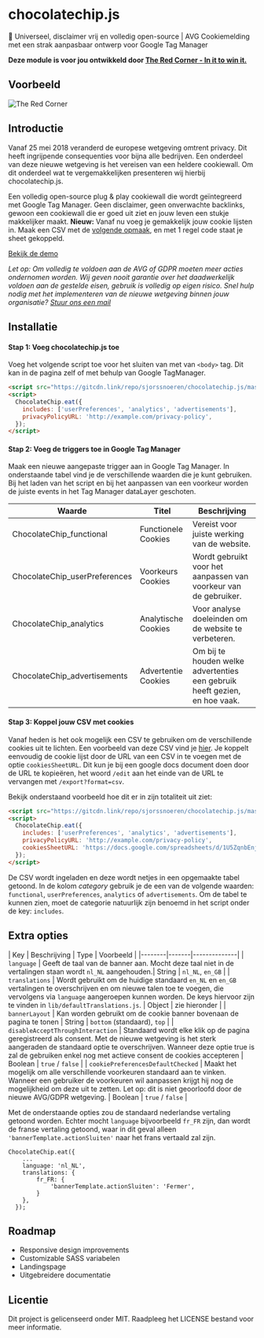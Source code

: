 # chocolatechip.js
🍪 Universeel, disclaimer vrij en volledig open-source | AVG Cookiemelding met een strak aanpasbaar ontwerp voor Google Tag Manager

**Deze module is voor jou ontwikkeld door [The Red Corner - In it to win it.](https://theredcorner.nl)**

## Voorbeeld

![The Red Corner](./images/theredcorner-chocolatechip-screenshot.png)

## Introductie

Vanaf 25 mei 2018 veranderd de europese wetgeving omtrent privacy. Dit heeft ingrijpende consequenties voor bijna alle bedrijven. Een onderdeel van deze nieuwe wetgeving is het vereisen van een heldere cookiewall. Om dit onderdeel wat te vergemakkelijken presenteren wij hierbij chocolatechip.js.

Een volledig open-source plug & play cookiewall die wordt geïntegreerd met Google Tag Manager. Geen disclaimer, geen onverwachte backlinks, gewoon een cookiewall die er goed uit ziet en jouw leven een stukje makkelijker maakt. **Nieuw:** Vanaf nu voeg je gemakkelijk jouw cookie lijsten in. Maak een CSV met de [volgende opmaak](https://docs.google.com/spreadsheets/d/1U5ZqnbEnjFA1wj1d_ScN6NHMcUgy4QooAjDLQl2cIRA/edit?usp=sharing), en met 1 regel code staat je sheet gekoppeld.

[Bekijk de demo](https://sjorssnoeren.github.io/chocolatechip.js/)

*Let op: Om volledig te voldoen aan de AVG of GDPR moeten meer acties ondernomen worden. Wij geven nooit garantie over het daadwerkelijk voldoen aan de gestelde eisen, gebruik is volledig op eigen risico. Snel hulp nodig met het implementeren van de nieuwe wetgeving binnen jouw organisatie? [Stuur ons een mail](mailto:mail@theredcorner.nl)*

## Installatie

#### Stap 1: Voeg chocolatechip.js toe

Voeg het volgende script toe voor het sluiten van met van `<body>` tag. Dit kan in de pagina zelf of met behulp van Google TagManager.

```html
<script src="https://gitcdn.link/repo/sjorssnoeren/chocolatechip.js/master/dist/js/chocolatechip.js"></script>
<script>
  ChocolateChip.eat({
    includes: ['userPreferences', 'analytics', 'advertisements'],
    privacyPolicyURL: 'http://example.com/privacy-policy',
  });
</script>
```

#### Stap 2: Voeg de triggers toe in Google Tag Manager

Maak een nieuwe aangepaste trigger aan in Google Tag Manager. In onderstaande tabel vind je de verschillende waarden die je kunt gebruiken. Bij het laden van het script en bij het aanpassen van een voorkeur worden de juiste events in het Tag Manager dataLayer geschoten.

| Waarde | Titel | Beschrijving |
|--------|-------|--------------|
| ChocolateChip_functional | Functionele Cookies | Vereist voor juiste werking van de website.  |
| ChocolateChip_userPreferences | Voorkeurs Cookies | Wordt gebruikt voor het aanpassen van voorkeur van de gebruiker. |
| ChocolateChip_analytics | Analytische Cookies | Voor analyse doeleinden om de website te verbeteren. |
| ChocolateChip_advertisements | Advertentie Cookies | Om bij te houden welke advertenties een gebruik heeft gezien, en hoe vaak. |

#### Stap 3: Koppel jouw CSV met cookies

Vanaf heden is het ook mogelijk een CSV te gebruiken om de verschillende cookies uit te lichten. Een voorbeeld van deze CSV vind je [hier](https://docs.google.com/spreadsheets/d/1U5ZqnbEnjFA1wj1d_ScN6NHMcUgy4QooAjDLQl2cIRA/edit?usp=sharing). Je koppelt eenvoudig de cookie lijst door de URL van een CSV in te voegen met de optie `cookiesSheetURL`. Dit kun je bij een google docs document doen door de URL te kopieëren, het woord `/edit` aan het einde van de URL te vervangen met `/export?format=csv`.

Bekijk onderstaand voorbeeld hoe dit er in zijn totaliteit uit ziet:

```html
<script src="https://gitcdn.link/repo/sjorssnoeren/chocolatechip.js/master/dist/js/chocolatechip.js"></script>
<script>
  ChocolateChip.eat({
    includes: ['userPreferences', 'analytics', 'advertisements'],
    privacyPolicyURL: 'http://example.com/privacy-policy',
    cookiesSheetURL: 'https://docs.google.com/spreadsheets/d/1U5ZqnbEnjFA1wj1d_ScN6NHMcUgy4QooAjDLQl2cIRA/export?format=csv'
  });
</script>
```

De CSV wordt ingeladen en deze wordt netjes in een opgemaakte tabel getoond. In de kolom *category* gebruik je de een van de volgende waarden: `functional`, `userPreferences`, `analytics` of `advertisements`. Om de tabel te kunnen zien, moet de categorie natuurlijk zijn benoemd in het script onder de key: `includes`.

## Extra opties
| Key | Beschrijving | Type | Voorbeeld |
|--------|-------|--------------|
| `language` | Geeft de taal van de banner aan. Mocht deze taal niet in de vertalingen staan wordt `nl_NL` aangehouden.| String | `nl_NL`, `en_GB` |
| `translations` | Wordt gebruikt om de huidige standaard `en_NL` en `en_GB` vertalingen te overschrijven en om nieuwe talen toe te voegen, die vervolgens via `language` aangeroepen kunnen worden. De keys hiervoor zijn te vinden in `lib/defaultTranslations.js`. | Object | zie hieronder |
| `bannerLayout` | Kan worden gebruikt om de cookie banner bovenaan de pagina te tonen | String | `bottom` (standaard), `top` |
| `disableAcceptThroughInteraction` | Standaard wordt elke klik op de pagina geregistreerd als consent. Met de nieuwe wetgeving is het sterk aangeraden de standaard optie te overschrijven. Wanneer deze optie true is zal de gebruiken enkel nog met actieve consent de cookies accepteren | Boolean | `true` / `false` |
| `cookiePreferencesDefaultChecked` | Maakt het mogelijk om alle verschillende voorkeuren standaard aan te vinken. Wanneer een gebruiker de voorkeuren wil aanpassen krijgt hij nog de mogelijkheid om deze uit te zetten. Let op: dit is niet geoorloofd door de nieuwe AVG/GDPR wetgeving. | Boolean | `true` / `false` |

Met de onderstaande opties zou de standaard nederlandse vertaling getoond worden. Echter mocht `language` bijvoorbeeld `fr_FR` zijn, dan wordt de franse vertaling getoond, waar in dit geval alleen `'bannerTemplate.actionSluiten'` naar het frans vertaald zal zijn.

```
ChocolateChip.eat({
    ...
    language: 'nl_NL',
    translations: {
    	fr_FR: {
    		'bannerTemplate.actionSluiten': 'Fermer',
    	}
    },
  });
```

## Roadmap

* Responsive design improvements
* Customizable SASS variabelen
* Landingspage
* Uitgebreidere documentatie

## Licentie

Dit project is gelicenseerd onder MIT. Raadpleeg het LICENSE bestand voor meer informatie.
